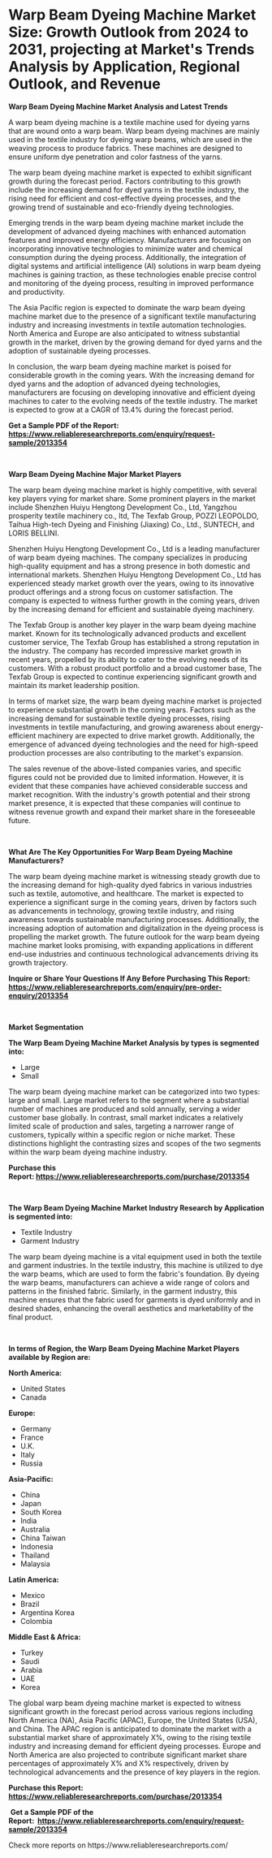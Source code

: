 <p><h1>Warp Beam Dyeing Machine Market Size: Growth Outlook from 2024 to 2031, projecting at Market's Trends Analysis by Application, Regional Outlook, and Revenue</h1></p><p><strong>Warp Beam Dyeing Machine Market Analysis and Latest Trends</strong></p>
<p><p>A warp beam dyeing machine is a textile machine used for dyeing yarns that are wound onto a warp beam. Warp beam dyeing machines are mainly used in the textile industry for dyeing warp beams, which are used in the weaving process to produce fabrics. These machines are designed to ensure uniform dye penetration and color fastness of the yarns.</p><p>The warp beam dyeing machine market is expected to exhibit significant growth during the forecast period. Factors contributing to this growth include the increasing demand for dyed yarns in the textile industry, the rising need for efficient and cost-effective dyeing processes, and the growing trend of sustainable and eco-friendly dyeing technologies.</p><p>Emerging trends in the warp beam dyeing machine market include the development of advanced dyeing machines with enhanced automation features and improved energy efficiency. Manufacturers are focusing on incorporating innovative technologies to minimize water and chemical consumption during the dyeing process. Additionally, the integration of digital systems and artificial intelligence (AI) solutions in warp beam dyeing machines is gaining traction, as these technologies enable precise control and monitoring of the dyeing process, resulting in improved performance and productivity.</p><p>The Asia Pacific region is expected to dominate the warp beam dyeing machine market due to the presence of a significant textile manufacturing industry and increasing investments in textile automation technologies. North America and Europe are also anticipated to witness substantial growth in the market, driven by the growing demand for dyed yarns and the adoption of sustainable dyeing processes.</p><p>In conclusion, the warp beam dyeing machine market is poised for considerable growth in the coming years. With the increasing demand for dyed yarns and the adoption of advanced dyeing technologies, manufacturers are focusing on developing innovative and efficient dyeing machines to cater to the evolving needs of the textile industry. The market is expected to grow at a CAGR of 13.4% during the forecast period.</p></p>
<p><strong>Get a Sample PDF of the Report:&nbsp; <a href="https://www.reliableresearchreports.com/enquiry/request-sample/2013354">https://www.reliableresearchreports.com/enquiry/request-sample/2013354</a></strong></p>
<p>&nbsp;</p>
<p><strong>Warp Beam Dyeing Machine Major Market Players</strong></p>
<p><p>The warp beam dyeing machine market is highly competitive, with several key players vying for market share. Some prominent players in the market include Shenzhen Huiyu Hengtong Development Co., Ltd, Yangzhou prosperity textile machinery co., ltd, The Texfab Group, POZZI LEOPOLDO, Taihua High-tech Dyeing and Finishing (Jiaxing) Co., Ltd., SUNTECH, and LORIS BELLINI.</p><p>Shenzhen Huiyu Hengtong Development Co., Ltd is a leading manufacturer of warp beam dyeing machines. The company specializes in producing high-quality equipment and has a strong presence in both domestic and international markets. Shenzhen Huiyu Hengtong Development Co., Ltd has experienced steady market growth over the years, owing to its innovative product offerings and a strong focus on customer satisfaction. The company is expected to witness further growth in the coming years, driven by the increasing demand for efficient and sustainable dyeing machinery.</p><p>The Texfab Group is another key player in the warp beam dyeing machine market. Known for its technologically advanced products and excellent customer service, The Texfab Group has established a strong reputation in the industry. The company has recorded impressive market growth in recent years, propelled by its ability to cater to the evolving needs of its customers. With a robust product portfolio and a broad customer base, The Texfab Group is expected to continue experiencing significant growth and maintain its market leadership position.</p><p>In terms of market size, the warp beam dyeing machine market is projected to experience substantial growth in the coming years. Factors such as the increasing demand for sustainable textile dyeing processes, rising investments in textile manufacturing, and growing awareness about energy-efficient machinery are expected to drive market growth. Additionally, the emergence of advanced dyeing technologies and the need for high-speed production processes are also contributing to the market's expansion.</p><p>The sales revenue of the above-listed companies varies, and specific figures could not be provided due to limited information. However, it is evident that these companies have achieved considerable success and market recognition. With the industry's growth potential and their strong market presence, it is expected that these companies will continue to witness revenue growth and expand their market share in the foreseeable future.</p></p>
<p>&nbsp;</p>
<p><strong>What Are The Key Opportunities For Warp Beam Dyeing Machine Manufacturers?</strong></p>
<p><p>The warp beam dyeing machine market is witnessing steady growth due to the increasing demand for high-quality dyed fabrics in various industries such as textile, automotive, and healthcare. The market is expected to experience a significant surge in the coming years, driven by factors such as advancements in technology, growing textile industry, and rising awareness towards sustainable manufacturing processes. Additionally, the increasing adoption of automation and digitalization in the dyeing process is propelling the market growth. The future outlook for the warp beam dyeing machine market looks promising, with expanding applications in different end-use industries and continuous technological advancements driving its growth trajectory.</p></p>
<p><strong>Inquire or Share Your Questions If Any Before Purchasing This Report: <a href="https://www.reliableresearchreports.com/enquiry/pre-order-enquiry/2013354">https://www.reliableresearchreports.com/enquiry/pre-order-enquiry/2013354</a></strong></p>
<p>&nbsp;</p>
<p><strong>Market Segmentation</strong></p>
<p><strong>The Warp Beam Dyeing Machine Market Analysis by types is segmented into:</strong></p>
<p><ul><li>Large</li><li>Small</li></ul></p>
<p><p>The warp beam dyeing machine market can be categorized into two types: large and small. Large market refers to the segment where a substantial number of machines are produced and sold annually, serving a wider customer base globally. In contrast, small market indicates a relatively limited scale of production and sales, targeting a narrower range of customers, typically within a specific region or niche market. These distinctions highlight the contrasting sizes and scopes of the two segments within the warp beam dyeing machine industry.</p></p>
<p><strong>Purchase this Report:&nbsp;<a href="https://www.reliableresearchreports.com/purchase/2013354">https://www.reliableresearchreports.com/purchase/2013354</a></strong></p>
<p>&nbsp;</p>
<p><strong>The Warp Beam Dyeing Machine Market Industry Research by Application is segmented into:</strong></p>
<p><ul><li>Textile Industry</li><li>Garment Industry</li></ul></p>
<p><p>The warp beam dyeing machine is a vital equipment used in both the textile and garment industries. In the textile industry, this machine is utilized to dye the warp beams, which are used to form the fabric's foundation. By dyeing the warp beams, manufacturers can achieve a wide range of colors and patterns in the finished fabric. Similarly, in the garment industry, this machine ensures that the fabric used for garments is dyed uniformly and in desired shades, enhancing the overall aesthetics and marketability of the final product.</p></p>
<p>&nbsp;</p>
<p><strong>In terms of Region, the Warp Beam Dyeing Machine Market Players available by Region are:</strong></p>
<p>
    <p> <strong> North America: </strong>
        <ul>
            <li>United States</li>
            <li>Canada</li>
        </ul>
        </p> 
    <p> <strong> Europe: </strong>
        <ul>
            <li>Germany</li>
            <li>France</li>
            <li>U.K.</li>
            <li>Italy</li>
            <li>Russia</li>
        </ul>
        </p> 
    <p> <strong> Asia-Pacific: </strong>
        <ul>
            <li>China</li>
            <li>Japan</li>
            <li>South Korea</li>
            <li>India</li>
            <li>Australia</li>
            <li>China Taiwan</li>
            <li>Indonesia</li>
            <li>Thailand</li>
            <li>Malaysia</li>
        </ul>
        </p> 
    <p> <strong> Latin America: </strong>
        <ul>
            <li>Mexico</li>
            <li>Brazil</li>
            <li>Argentina Korea</li>
            <li>Colombia</li>
        </ul>
        </p> 
    <p> <strong> Middle East & Africa: </strong>
        <ul>
            <li>Turkey</li>
            <li>Saudi</li>
            <li>Arabia</li>
            <li>UAE</li>
            <li>Korea</li>
        </ul>
    </p>
    </p>
<p><p>The global warp beam dyeing machine market is expected to witness significant growth in the forecast period across various regions including North America (NA), Asia Pacific (APAC), Europe, the United States (USA), and China. The APAC region is anticipated to dominate the market with a substantial market share of approximately X%, owing to the rising textile industry and increasing demand for efficient dyeing processes. Europe and North America are also projected to contribute significant market share percentages of approximately X% and X% respectively, driven by technological advancements and the presence of key players in the region.</p></p>
<p><strong>Purchase this Report: <a href="https://www.reliableresearchreports.com/purchase/2013354">https://www.reliableresearchreports.com/purchase/2013354</a></strong></p>
<p>&nbsp;<strong>Get a Sample PDF of the Report:&nbsp;&nbsp;<a href="https://www.reliableresearchreports.com/enquiry/request-sample/2013354">https://www.reliableresearchreports.com/enquiry/request-sample/2013354</a></strong></p>
<p><strong></strong></p>
<p>Check more reports on https://www.reliableresearchreports.com/</p>